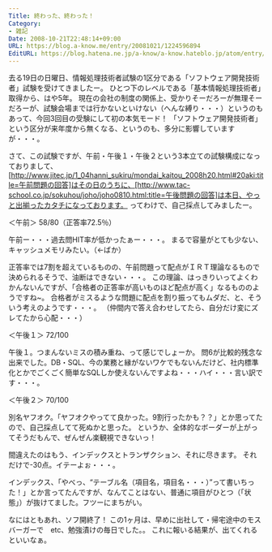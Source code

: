 ```yaml
---
Title: 終わった、終わった！
Category:
- 雑記
Date: 2008-10-21T22:48:14+09:00
URL: https://blog.a-know.me/entry/20081021/1224596894
EditURL: https://blog.hatena.ne.jp/a-know/a-know.hateblo.jp/atom/entry/12921228815727980190
---
```



去る19日の日曜日、情報処理技術者試験の1区分である「ソフトウェア開発技術者」試験を受けてきましたー。
ひとつ下のレベルである「基本情報処理技術者」取得から、はや5年。
現在の会社の制度の関係上、受かりそーだろーが無理そーだろーが、試験会場までは行かないといけない（へんな縛り・・・）というのもあって、今回3回目の受験にして初の本気モード！
「ソフトウェア開発技術者」という区分が来年度から無くなる、というのも、多分に影響していますが・・・。

さて、この試験ですが、午前・午後１・午後２という3本立ての試験構成になっておりまして、[http://www.jitec.jp/1_04hanni_sukiru/mondai_kaitou_2008h20.html#20aki:title=午前問題の回答]はその日のうちに、[http://www.tac-school.co.jp/sokuhou/joho/joho0810.html:title=午後問題の回答]は本日、やっと出揃ったカタチになっております。
ってわけで、自己採点してみましたー。


＜午前＞
58/80（正答率72.5％）


午前ー・・・過去問HIT率が低かったぁー・・・。
まるで容量がとても少ない、キャッシュメモリみたい。（←ばか）

正答率では7割を超えているものの、午前問題って配点がＩＲＴ理論なるもので決められるそうで、油断はできない・・・。
この理論、はっきりいってよくわかんないんですが、「合格者の正答率が高いものほど配点が高く」なるもののようですね~。
合格者がミスるような問題に配点を割り振ってもムダだ、と、そういう考えのようです・・・。
（仲間内で答え合わせしてたら、自分だけ変にズレてたから心配・・・）


＜午後１＞
72/100


午後１。つまんないミスの積み重ね、って感じでしょーか。
問6が比較的残念な出来でした。DB・SQL、今の業務と縁がないワケでもないんだけど、社内標準化とかでごくごく簡単なSQLしか使えないんですよね・・・ハイ・・・言い訳です・・・。


＜午後２＞
70/100


別名ヤフオク。「ヤフオクやってて良かった。9割行ったかも？？」とか思ってたので、自己採点してて死ぬかと思った。
というか、全体的なボーダーが上がってそうだもんで、ぜんぜん楽観視できないっ！

間違えたのはもう、インデックスとトランザクション、それに尽きます。
それだけで-30点。イテーよぉ・・・。

インデックス、「やべっ、“テーブル名（項目名，項目名・・・）”って書いちった！」とか言ってたんですが、なんてことはない、普通に項目がひとつ（「状態」）が抜けてました。フツーにまちがい。



なにはともあれ、ソフ開終了！
この1ヶ月は、早めに出社して・帰宅途中のモスバーガーで　etc、勉強漬けの毎日でした。。
これに報いる結果が、出てくれるといいなぁ。
